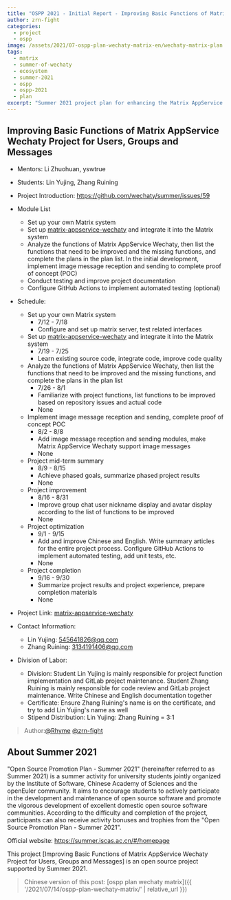 ```yaml
---
title: "OSPP 2021 - Initial Report - Improving Basic Functions of Matrix AppService Wechaty Project for Users, Groups and Messages"
author: zrn-fight
categories:
  - project
  - ospp
image: /assets/2021/07-ospp-plan-wechaty-matrix-en/wechaty-matrix-plan.webp
tags:
  - matrix
  - summer-of-wechaty
  - ecosystem
  - summer-2021
  - ospp
  - ospp-2021
  - plan
excerpt: "Summer 2021 project plan for enhancing the Matrix AppService Wechaty bridge with image messaging, nickname display, and automated testing."
---
```


## Improving Basic Functions of Matrix AppService Wechaty Project for Users, Groups and Messages

- Mentors: Li Zhuohuan, yswtrue

- Students: Lin Yujing, Zhang Ruining

- Project Introduction: <https://github.com/wechaty/summer/issues/59>

- Module List
  - Set up your own Matrix system
  - Set up [matrix-appservice-wechaty](https://github.com/wechaty/matrix-appservice-wechaty/) and integrate it into the Matrix system
  - Analyze the functions of Matrix AppService Wechaty, then list the functions that need to be improved and the missing functions, and complete the plans in the plan list. In the initial development, implement image message reception and sending to complete proof of concept (POC)
  - Conduct testing and improve project documentation
  - Configure GitHub Actions to implement automated testing (optional)
  
- Schedule:
  - Set up your own Matrix system
    - 7/12 - 7/18
    - Configure and set up matrix server, test related interfaces
  - Set up [matrix-appservice-wechaty](https://github.com/wechaty/matrix-appservice-wechaty/) and integrate it into the Matrix system
    - 7/19 - 7/25
    - Learn existing source code, integrate code, improve code quality
  - Analyze the functions of Matrix AppService Wechaty, then list the functions that need to be improved and the missing functions, and complete the plans in the plan list
    - 7/26 - 8/1
    - Familiarize with project functions, list functions to be improved based on repository issues and actual code
    - None
  - Implement image message reception and sending, complete proof of concept POC
    - 8/2 - 8/8
    - Add image message reception and sending modules, make Matrix AppService Wechaty support image messages
    - None
  - Project mid-term summary
    - 8/9 - 8/15
    - Achieve phased goals, summarize phased project results
    - None
  - Project improvement
    - 8/16 - 8/31
    - Improve group chat user nickname display and avatar display according to the list of functions to be improved
    - None
  - Project optimization
    - 9/1 - 9/15
    - Add and improve Chinese and English. Write summary articles for the entire project process. Configure GitHub Actions to implement automated testing, add unit tests, etc.
    - None
  - Project completion
    - 9/16 - 9/30
    - Summarize project results and project experience, prepare completion materials
    - None

- Project Link:
    [matrix-appservice-wechaty](https://github.com/wechaty/matrix-appservice-wechaty)
- Contact Information:
  - Lin Yujing: 545641826@qq.com
  - Zhang Ruining: 3134191406@qq.com

- Division of Labor:
  - Division: Student Lin Yujing is mainly responsible for project function implementation and GitLab project maintenance. Student Zhang Ruining is mainly responsible for code review and GitLab project maintenance. Write Chinese and English documentation together
  - Certificate: Ensure Zhang Ruining's name is on the certificate, and try to add Lin Yujing's name as well
  - Stipend Distribution: Lin Yujing: Zhang Ruining = 3:1

> Author:[@Rhyme](https://github.com/lprintf) [@zrn-fight](https://github.com/zrn-fight)

## About Summer 2021

"Open Source Promotion Plan - Summer 2021" (hereinafter referred to as Summer 2021) is a summer activity for university students jointly organized by the Institute of Software, Chinese Academy of Sciences and the openEuler community. It aims to encourage students to actively participate in the development and maintenance of open source software and promote the vigorous development of excellent domestic open source software communities. According to the difficulty and completion of the project, participants can also receive activity bonuses and trophies from the "Open Source Promotion Plan - Summer 2021".

Official website: <https://summer.iscas.ac.cn/#/homepage>

This project [Improving Basic Functions of Matrix AppService Wechaty Project for Users, Groups and Messages] is an open source project supported by Summer 2021.

> Chinese version of this post: [ospp plan wechaty matrix]({{ '/2021/07/14/ospp-plan-wechaty-matrix/' | relative_url }})
